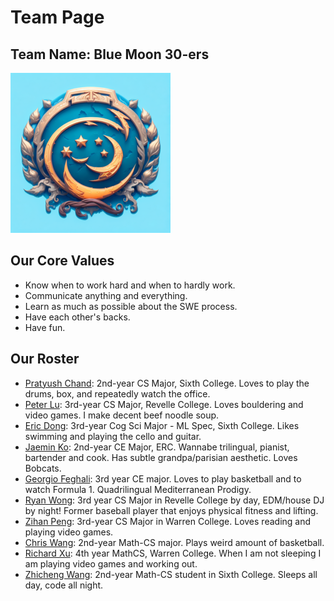 # Team Page

## Team Name: Blue Moon 30-ers
![Team Logo Here](./branding/team-logo.png)

## Our Core Values
- Know when to work hard and when to hardly work.
- Communicate anything and everything.
- Learn as much as possible about the SWE process.
- Have each other's backs.
- Have fun.

## Our Roster
- [Pratyush Chand](https://pratyush1718.github.io/cse110Proj/): 2nd-year CS Major, Sixth College. Loves to play the drums, box, and repeatedly watch the office.
- [Peter Lu](https://pthaha.github.io/CSE110/): 3rd-year CS Major, Revelle College. Loves bouldering and video games. I make decent beef noodle soup.
- [Eric Dong](https://e81786.github.io/User-Page/): 3rd-year Cog Sci Major - ML Spec, Sixth College. Likes swimming and playing the cello and guitar.
- [Jaemin Ko](https://jaemin-capslock.github.io/cse_110_lab1/): 2nd-year CE Major, ERC. Wannabe trilingual, pianist, bartender and cook. Has subtle grandpa/parisian aesthetic. Loves Bobcats.
- [Georgio Feghali](https://georgiofe.github.io/cse110-software-engineering/): 3rd year CE major. Loves to play basketball and to watch Formula 1. Quadrilingual Mediterranean Prodigy.
- [Ryan Wong](https://github.com/ry4nwong): 3rd year CS Major in Revelle College by day, EDM/house DJ by night! Former baseball player that enjoys physical fitness and lifting.
- [Zihan Peng](https://p-z-h.github.io/CSE-110-Lab/): 3rd-year CS Major in Warren College. Loves reading and playing video games.
- [Chris Wang](https://idmkris.github.io/cse110/): 2nd-year Math-CS major. Plays weird amount of basketball.
- [Richard Xu](https://github.com/RichardCanXu/CSE110_Lab1): 4th year MathCS, Warren College. When I am not sleeping I am playing video games and working out.
- [Zhicheng Wang](https://zhicheng-wan.github.io/CSE110/): 2nd-year Math-CS student in Sixth College. Sleeps all day, code all night.

